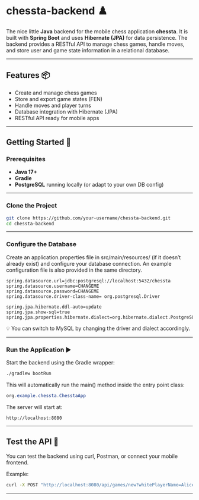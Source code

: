 # chessta-backend ♟️

The nice little **Java** backend for the mobile chess application **chessta**. It is built with **Spring Boot** and uses **Hibernate (JPA)** for data persistence. The backend provides a RESTful API to manage chess games, handle moves, and store user and game state information in a relational database.

---

## Features 📦

- Create and manage chess games
- Store and export game states (FEN)
- Handle moves and player turns
- Database integration with Hibernate (JPA)
- RESTful API ready for mobile apps

---

## Getting Started 🚀

### Prerequisites

- **Java 17+**
- **Gradle**
- **PostgreSQL** running locally (or adapt to your own DB config)

---

### Clone the Project

```bash
git clone https://github.com/your-username/chessta-backend.git
cd chessta-backend
```
 ---

 ### Configure the Database

 Create an application.properties file in src/main/resources/ (if it doesn’t already exist) and configure your database connection. An example configuration file is also provided in the same directory.

 ```properties
spring.datasource.url=jdbc:postgresql://localhost:5432/chessta
spring.datasource.username=CHANGEME
spring.datasource.password=CHANGEME
spring.datasource.driver-class-name= org.postgresql.Driver

spring.jpa.hibernate.ddl-auto=update
spring.jpa.show-sql=true
spring.jpa.properties.hibernate.dialect=org.hibernate.dialect.PostgreSQLDialect
```
💡 You can switch to MySQL by changing the driver and dialect accordingly.

---

### Run the Application ▶️

Start the backend using the Gradle wrapper:

```bash
./gradlew bootRun
```
This will automatically run the main() method inside the entry point class:
```java
org.example.chessta.ChesstaApp
```
The server will start at:
```
http://localhost:8080
```

--- 

## Test the API 🧪

You can test the backend using curl, Postman, or connect your mobile frontend.

Example:
```bash
curl -X POST "http://localhost:8080/api/games/new?whitePlayerName=Alice&blackPlayerName=Bob"
```
---
